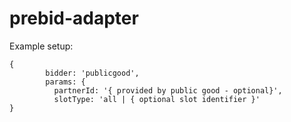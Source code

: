 # prebid-adapter

Example setup:

```
{
        bidder: 'publicgood',
        params: {
          partnerId: '{ provided by public good - optional}',
          slotType: 'all | { optional slot identifier }'
}
```
